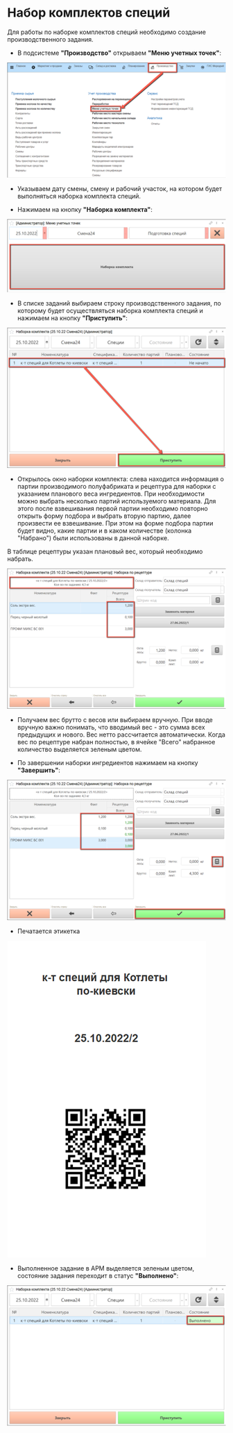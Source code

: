 # Набор комплектов специй

Для работы по наборке комплектов специй необходимо создание производственного задания.

- В подсистеме **"Производство"** открываем **"Меню учетных точек"**:

![](PreparationOfSpices.assets/1.png)

- Указываем дату смены, смену и рабочий участок, на котором будет выполняться наборка комплекта специй.

- Нажимаем на кнопку **"Наборка комплекта"**:

![](PreparationOfSpices.assets/2.png)

- В списке заданий выбираем строку производственного задания, по которому будет осуществляться наборка комплекта специй и нажимаем на кнопку **"Приступить"**:

![](PreparationOfSpices.assets/3.png)

- Открылось окно наборки комплекта: слева находится информация о партии производимого полуфабриката и рецептура для наборки с указанием планового веса ингредиентов. При необходимости можно выбрать несколько партий используемого материала. Для этого после взвешивания первой партии необходимо повторно открыть форму подбора и выбрать вторую партию, далее произвести ее взвешивание. При этом на форме подбора партии будет видно, какие партии и в каком количестве (колонка "Набрано") были использованы в данной наборке.

В таблице рецептуры указан плановый вес, который необходимо набрать.

![](PreparationOfSpices.assets/4.png)

- Получаем вес брутто с весов или выбираем вручную. При вводе вручную важно понимать, что вводимый вес - это сумма всех предыдущих и нового. Вес нетто рассчитается автоматически. Когда вес по рецептуре набран полностью, в ячейке "Всего" набранное количество выделяется зеленым цветом.

- По завершении наборки ингредиентов нажимаем на кнопку **"Завершить"**:

![](PreparationOfSpices.assets/5.png)

- Печатается этикетка

![](PreparationOfSpices.assets/6.png)

- Выполненное задание в  АРМ выделяется зеленым цветом, состояние задания переходит в статус **"Выполнено"**:

![](PreparationOfSpices.assets/7.png)